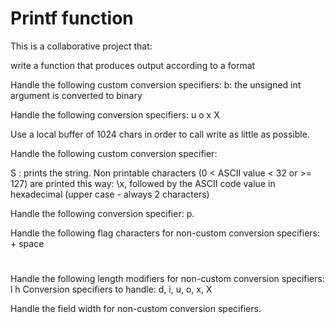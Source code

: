 # Printf function
This is a collaborative project that:

write a function that produces output according to a format


Handle the following custom conversion specifiers:
b: the unsigned int argument is converted to binary


Handle the following conversion specifiers:
u
o
x
X


Use a local buffer of 1024 chars in order to call write as little as possible.


Handle the following custom conversion specifier:

S : prints the string.
Non printable characters (0 < ASCII value < 32 or >= 127) are printed this way: \x, followed by the ASCII code value in hexadecimal (upper case - always 2 characters)


Handle the following conversion specifier: p.


Handle the following flag characters for non-custom conversion specifiers: 
+
space
#


Handle the following length modifiers for non-custom conversion specifiers:
l
h
Conversion specifiers to handle: d, i, u, o, x, X


Handle the field width for non-custom conversion specifiers.

